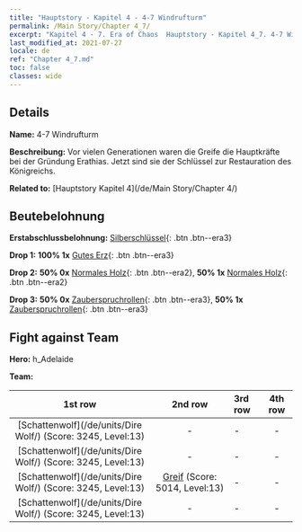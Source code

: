 ```yaml
---
title: "Hauptstory - Kapitel 4 - 4-7 Windrufturm"
permalink: /Main Story/Chapter 4_7/
excerpt: "Kapitel 4 - 7. Era of Chaos  Hauptstory - Kapitel 4_7. 4-7 Windrufturm"
last_modified_at: 2021-07-27
locale: de
ref: "Chapter 4_7.md"
toc: false
classes: wide
---
```


## Details

 **Name:** 4-7 Windrufturm

 **Beschreibung:** Vor vielen Generationen waren die Greife die Hauptkräfte bei der Gründung Erathias. Jetzt sind sie der Schlüssel zur Restauration des Königreichs.

 **Related to:** [Hauptstory Kapitel 4](/de/Main Story/Chapter 4/)

## Beutebelohnung

 **Erstabschlussbelohnung:** [Silberschlüssel](/ItemsDE/con_693/){: .btn .btn--era3}

 **Drop 1:** **100% 1x** [Gutes Erz](/ItemsDE/mat_12/){: .btn .btn--era3}

 **Drop 2:** **50% 0x** [Normales Holz](/ItemsDE/mat_7/){: .btn .btn--era2}, **50% 1x** [Normales Holz](/ItemsDE/mat_7/){: .btn .btn--era2}

 **Drop 3:** **50% 0x** [Zauberspruchrollen](/ItemsDE/con_694/){: .btn .btn--era3}, **50% 1x** [Zauberspruchrollen](/ItemsDE/con_694/){: .btn .btn--era3}


## Fight against Team
 **Hero:** h_Adelaide

 **Team:**


  | 1st row | 2nd row | 3rd row | 4th row |
  |:----:|:----:|:----|:----:|
  | [Schattenwolf](/de/units/Dire Wolf/) (Score: 3245, Level:13)  | - | - | - |
  | [Schattenwolf](/de/units/Dire Wolf/) (Score: 3245, Level:13)  | - | - | - |
  | [Schattenwolf](/de/units/Dire Wolf/) (Score: 3245, Level:13)  | [Greif](/de/units/Griffin/) (Score: 5014, Level:13)  | - | - |
  | [Schattenwolf](/de/units/Dire Wolf/) (Score: 3245, Level:13)  | - | - | - |



